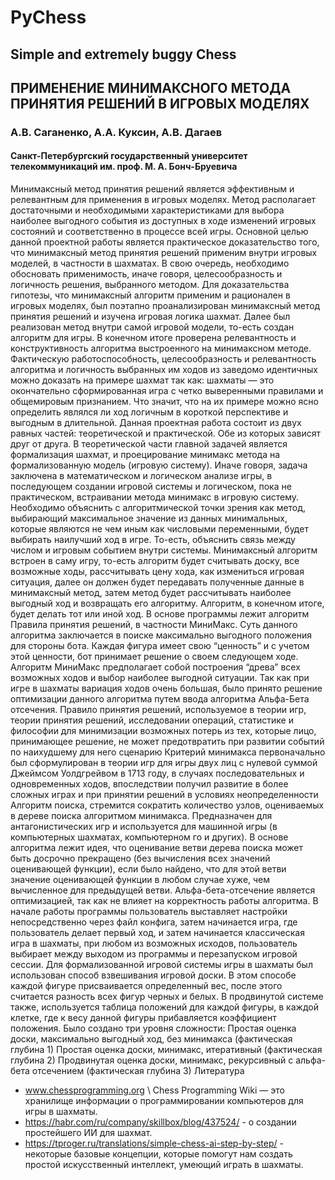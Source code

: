 
# PyChess

## Simple and extremely buggy Chess

## ПРИМЕНЕНИЕ МИНИМАКСНОГО МЕТОДА ПРИНЯТИЯ РЕШЕНИЙ В ИГРОВЫХ МОДЕЛЯХ

### А.В. Саганенко, А.А. Куксин, А.В. Дагаев

#### Санкт-Петербургский государственный университет телекоммуникаций им. проф. М. А. Бонч-Бруевича

Минимаксный метод принятия решений является эффективным и релевантным для применения в игровых моделях. Метод располагает достаточными и необходимыми характеристиками для выбора наиболее выгодного события из доступных в ходе изменений игровых состояний и соответственно в процессе всей игры.
Основной целью данной проектной работы является практическое доказательство того, что минимаксный метод принятия решений применим внутри игровых моделей, в частности в шахматах. В свою очередь, необходимо обосновать применимость, иначе говоря, целесообразность и логичность решения, выбранного методом.
Для доказательства гипотезы, что минимаксный алгоритм применим и рационален в игровых моделях, был поэтапно проанализирован минимаксный метод принятия решений и изучена игровая логика шахмат. Далее был реализован метод внутри самой игровой модели, то-есть создан алгоритм для игры. В конечном итоге проверена релевантность и конструктивность алгоритма выстроенного на минимаксном методе.
Фактическую работоспособность, целесообразность и релевантность алгоритма и логичность выбранных им ходов из заведомо идентичных можно доказать на примере шахмат так как: шахматы — это окончательно сформированная игра с четко выверенными правилами и общемировым признанием. Что значит, что на их примере можно ясно определить являлся ли ход логичным в короткой перспективе и выгодным в длительной.
Данная проектная работа состоит из двух равных частей: теоретической и практической. Обе из которых зависят друг от друга. 
В теоретической части главной задачей является формализация шахмат, и проецирование минимакс метода на формализованную модель (игровую систему). Иначе говоря, задача заключена в математическом и логическом анализе игры, в последующем создании игровой системы и логическом, пока не практическом, встраивании метода минимакс в игровую систему. Необходимо объяснить с алгоритмической точки зрения как метод, выбирающий максимальное значение из данных минимальных, которые являются не чем иным как числовыми переменными, будет выбирать наилучший ход в игре. То-есть, объяснить связь между числом и игровым событием внутри системы.
Минимаксный алгоритм встроен в саму игру, то-есть алгоритм будет считывать доску, все возможные ходы, рассчитывать цену хода, как измениться игровая ситуация, далее он должен будет передавать полученные данные в минимаксный метод, затем метод будет рассчитывать наиболее выгодный ход и возвращать его алгоритму. Алгоритм, в конечном итоге, будет делать тот или иной ход.
В основе программы лежит алгоритм Правила принятия решений, в частности МиниМакс. Суть данного алгоритма заключается в поиске максимально выгодного положения для стороны бота. Каждая фигура имеет свою “ценность” и с учетом этой ценности, бот принимает решение о своем следующем ходе. Алгоритм МиниМакс предполагает собой построения “древа” всех возможных ходов и выбор наиболее выгодной ситуации. Так как при игре в шахматы вариация ходов очень большая, было принято решение оптимизации данного алгоритма путем ввода алгоритма Альфа-Бета отсечения.
Правило принятия решений, используемое в теории игр, теории принятия решений, исследовании операций, статистике и философии для минимизации возможных потерь из тех, которые лицо, принимающее решение, не может предотвратить при развитии событий по наихудшему для него сценарию 
Критерий минимакса первоначально был сформулирован в теории игр для игры двух лиц с нулевой суммой Джеймсом Уолдгрейвом в 1713 году, в случаях последовательных и одновременных ходов, впоследствии получил развитие в более сложных играх и при принятии решений в условиях неопределенности
Алгоритм поиска, стремится сократить количество узлов, оцениваемых в дереве поиска алгоритмом минимакса. Предназначен для антагонистических игр и используется для машинной игры (в компьютерных шахматах, компьютерном го и других). В основе алгоритма лежит идея, что оценивание ветви дерева поиска может быть досрочно прекращено (без вычисления всех значений оценивающей функции), если было найдено, что для этой ветви значение оценивающей функции в любом случае хуже, чем вычисленное для предыдущей ветви. Альфа-бета-отсечение является оптимизацией, так как не влияет на корректность работы алгоритма.
В начале работы программы пользователь выставляет настройки непосредственно через файл конфига, затем начинается игра, где пользователь делает первый ход, и затем начинается классическая игра в шахматы, при любом из возможных исходов, пользователь выбирает между выходом из программы и перезапуском игровой сессии.
Для формализованной игровой системы игры в шахматы был использован способ взвешивания игровой доски. В этом способе каждой фигуре присваивается определенный вес, после этого считается разность всех фигур черных и белых. В продвинутой системе также, используется таблица положений для каждой фигуры, в каждой клетке, где к весу данной фигуры прибавляется коэффициент положения.
Было создано три уровня сложности:
Простая оценка доски, максимально выгодный ход, без минимакса (фактическая глубина 1)
Простая оценка доски, минимакс, итеративный (фактическая глубина 2)
Продвинутая оценка доски, минимакс, рекурсивный с альфа-бета отсечением (фактическая глубина 3)
Литература

* www.chessprogramming.org \\ Chess Programming Wiki — это хранилище информации о программировании компьютеров для игры в шахматы.
* https://habr.com/ru/company/skillbox/blog/437524/ - о создании простейшего ИИ для шахмат.
* https://tproger.ru/translations/simple-chess-ai-step-by-step/ - некоторые базовые концепции, которые помогут нам создать простой искусственный интеллект, умеющий играть в шахматы.

